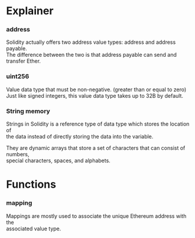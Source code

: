 # Explainer

### address
Solidity actually offers two address value types: address and address payable. <br>
The difference between the two is that address payable can send and transfer Ether. <br>

### uint256
Value data type that must be non-negative. (greater than or equal to zero) <br>
Just like signed integers, this value data type takes up to 32B by default. <br>


### String memory 
Strings in Solidity is a reference type of data type which stores the location of <br>
the data instead of directly storing the data into the variable. <br>

They are dynamic arrays that store a set of characters that can consist of numbers, <br>
special characters, spaces, and alphabets. <br>

# Functions

### mapping
Mappings are mostly used to associate the unique Ethereum address with the <br>
associated value type. <br>
